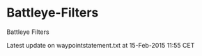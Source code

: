 Battleye-Filters
================

Battleye Filters

Latest update on waypointstatement.txt at 15-Feb-2015 11:55 CET
